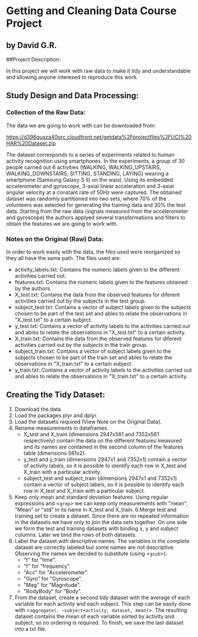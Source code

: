 # Getting and Cleaning Data Course Project
## by David G.R.

##Project Description:

In this project we will work with raw data to make it tidy and understandable and allowing 
anyone interesed to reproduce this work.

## Study Design and Data Processing:

### Collection of the Raw Data:

The data we are going to work with can be downloaded from:

https://d396qusza40orc.cloudfront.net/getdata%2Fprojectfiles%2FUCI%20HAR%20Dataset.zip

The dataset corresponds to a series of experiments related to human activity recognition using 
smartphones. In the experiments, a group of 30 people carried out 6 activities (WALKING, 
WALKING_UPSTAIRS, WALKING_DOWNSTAIRS, SITTING, STANDING, LAYING) wearing a smartphone 
(Samsung Galaxy S II) on the waist. Using its embedded accelerometer and gyroscope,
3-axial linear acceleration and 3-axial angular velocity at a constant rate 
of 50Hz were captured. The obtained dataset was randomly partitioned into two sets, 
where 70% of the volunteers was selected for generating the training data and 30% the 
test data.
Starting from the raw data (signals measured from the accelerometer and gyroscope) the 
authors applyed several transformations and filters to obtain the features we are going to 
work with.


### Notes on the Original (Raw) Data:

In order to work easily with the data, the files used were reorganized so they all have
the same path. The files used are:

* activity_labels.txt: Contains the numeric labels given to the different activities carried out.
* features.txt: Contains the numeric labels given to the features obtained by the authors.
* X_test.txt: Contains the data from the observed features for diferent activities carried
out by the subjects in the test group.
* subject_test.txt: Contains a vector of subject labels given to the subjects chosen to be part 
of the test set and ables to relate the observations in "X_test.txt" to a certain subject.
* y_test.txt: Contains a vector of activity labels to the activities carried out and ables 
to relate the observations in "X_test.txt" to a certain activity.
* X_train.txt: Contains the data from the observed features for diferent activities carried
out by the subjects in the train group.
* subject_train.txt: Contains a vector of subject labels given to the subjects chosen to be part 
of the train set and ables to relate the observations in "X_train.txt" to a certain subject.
* y_train.txt: Contains a vector of activity labels to the activities carried out and ables 
to relate the observations in "X_train.txt" to a certain activity.

## Creating the Tidy Dataset:

1. Download the data.
2. Load the packages plyr and dplyr.
3. Load the datasets required (View Note on the Original Data).
4. Rename measurements in dataframes. 
	* X_test and X_train (dimensions 2947x561 and 7352x561 respectively) contain the data on 
	the different features measured and its names are contained in the second column of the 
	features table (dimensions 561x2).
	* y_test and y_train (dimensions 2947x1 and 7352x1) contain a vector of activity labels, so
	it is possible to identify each row in X_test and X_train with a particular activity.
	* subject_test and subject_train (dimensions 2947x1 and 7352x1) contain a vector of subject
	labels, so it is possible to identify each row in X_test and X_train with a particular subject.
5. Keep only mean and standard deviation features. Using regular expressions and <`grep`> we can keep
only measurements with "mean", "Mean" or "std" in its name in X_test and X_train.
6.Merge test and training set to create a dataset. Since there are no repeated information in the 
datasets we have only to join the data sets together. On one side we form the test and training datasets
with binding x, y and subject columns. Later we bind the rows of both datasets.
7. Label the dataset with descriptive names. The variables in the complete dataset are correctly labeled
but some names are not descriptive. Observing the names we decided to substitute (using <`gsub`>):
	* "t" for "time".
	* "f" for "frequency".
	* "Acc" for "Accelerometer".
	* "Gyro" for "Gyroscope".
	* "Mag" for "Magnitude".
	* "BodyBody" for "Body".
8. From the dataset, create a second tidy dataset with the average of each variable for each activity
and each subject. This step can be easily done with <`aggregate(. ~subject+activity, dataset, mean)`>. 
The resulting dataset contains the mean of each variable sorted by activity and subject, so no ordering
is required. To finish, we save the last dataset into a txt file.
